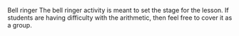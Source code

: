 Bell ringer
The bell ringer activity is meant to set the stage for the lesson.
If students are having difficulty with the arithmetic, then feel free to cover it as a group.
